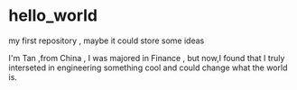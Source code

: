 # hello_world
my first repository , maybe it could store some ideas

I'm Tan ,from China , I was majored in Finance , but now,I found that I truly interseted in engineering something cool and could change what the world is. 
